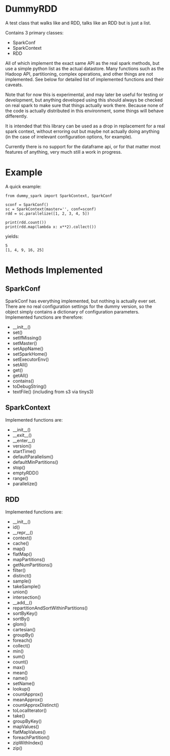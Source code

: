 DummyRDD
========

A test class that walks like and RDD, talks like an RDD but is just a list.

Contains 3 primary classes:

 * SparkConf
 * SparkContext
 * RDD
 
All of which implement the exact same API as the real spark methods, but use a simple
python list as the actual datastore.  Many functions such as the Hadoop API, partitioning, complex
operations, and other things are not implemented.  See below for detailed list of implemented functions and
their caveats. 

Note that for now this is experimental, and may later be useful for testing or development, but anything
developed using this should always be checked on real spark to make sure that things actually work there. Because
none of the code is actually distributed in this environment, some things will behave differently.

It is intended that this library can be used as a drop in replacement for a real spark context, without erroring out
but maybe not actually doing anything (in the case of irrelevant configuration options, for example).

Currently there is no support for the dataframe api, or for that matter most features of anything, very much
still a work in progress.

Example
=======

A quick example:

    from dummy_spark import SparkContext, SparkConf
    
    sconf = SparkConf()
    sc = SparkContext(master='', conf=sconf)
    rdd = sc.parallelize([1, 2, 3, 4, 5])
    
    print(rdd.count())
    print(rdd.map(lambda x: x**2).collect())
   
yields:
    
    5
    [1, 4, 9, 16, 25]


Methods Implemented
===================

SparkConf
---------

SparkConf has everything implemented, but nothing is actually ever set.  There are no real configuration settings for 
the dummy version, so the object simply contains a dictionary of configuration parameters. Implemented functions are therefore:

 * \_\_init\_\_()
 * set()
 * setIfMissing()
 * setMaster()
 * setAppName()
 * setSparkHome()
 * setExecutorEnv()
 * setAll()
 * get()
 * getAll()
 * contains()
 * toDebugString()
 * textFile() (including from s3 via tinys3)

SparkContext
------------

Implemented functions are:

 * \_\_init\_\_()
 * \_\_exit\_\_()
 * \_\_enter\_\_()
 * version()
 * startTime()
 * defaultParallelism()
 * defaultMinPartitions()
 * stop()
 * emptyRDD()
 * range()
 * parallelize()

RDD
---

Implemented functions are:

 * \_\_init\_\_()
 * id()
 * \_\_repr\_\_()
 * context()
 * cache()
 * map()
 * flatMap()
 * mapPartitions()
 * getNumPartitions()
 * filter()
 * distinct()
 * sample()
 * takeSample()
 * union()
 * intersection()
 * \_\_add\_\_()
 * repartitionAndSortWithinPartitions()
 * sortByKey()
 * sortBy()
 * glom()
 * cartesian()
 * groupBy()
 * foreach()
 * collect()
 * min()
 * sum()
 * count()
 * max()
 * mean()
 * name()
 * setName()
 * lookup()
 * countApprox()
 * meanApprox()
 * countApproxDistinct()
 * toLocalIterator()
 * take()
 * groupByKey()
 * mapValues()
 * flatMapValues()
 * foreachPartition()
 * zipWithIndex()
 * zip()
 
